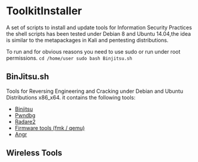 # ToolkitInstaller
A set of scripts to install and update tools for Information Security Practices
the shell scripts has been tested under Debian 8 and Ubuntu 14.04,the idea is 
similar to the metapackages in Kali and pentesting distributions.

To run and for obvious reasons you need to use sudo or run under root permissions. 
``cd /home/user
sudo bash Binjitsu.sh 
``

## BinJitsu.sh 

Tools for Reversing Engineering and Cracking under Debian and Ubuntu Distributions x86_x64.
it contains the following tools:

* [Binjitsu](https://github.com/binjitsu/binjitsu)
* [Pwndbg](https://github.com/zachriggle/pwndbg)
* [Radare2](https://github.com/radare/radare2)
* [Firmware tools (fmk / qemu)](http://reverseengineering.stackexchange.com/questions/8829/cross-debugging-for-mips-elf-with-qemu-toolchain)
* [Angr](https://github.com/angr/angr)

## Wireless Tools

